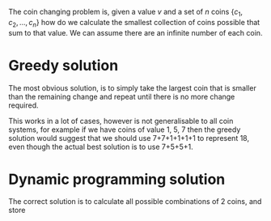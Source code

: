 The coin changing problem is, given a value $v$ and a set of $n$ coins $\{c_1,c_2,...,c_n\}$ how do we calculate the smallest collection of coins possible that sum to that value. We can assume there are an infinite number of each coin.

# Greedy solution
The most obvious solution, is to simply take the largest coin that is smaller than the remaining change and repeat until there is no more change required.

This works in a lot of cases, however is not generalisable to all coin systems, for example if we have coins of value 1, 5, 7 then the greedy solution would suggest that we should use 7+7+1+1+1+1 to represent 18, even though the actual best solution is to use 7+5+5+1.

# Dynamic programming solution
The correct solution is to calculate all possible combinations of 2 coins, and store 